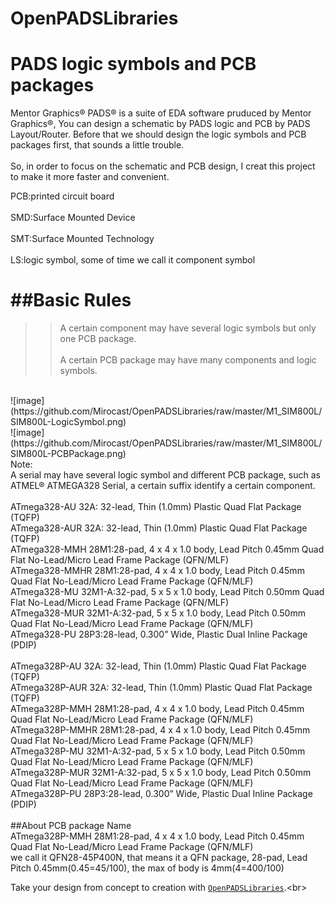 # OpenPADSLibraries

PADS logic symbols and PCB packages
====
Mentor Graphics® PADS® is a suite of EDA software pruduced by Mentor Graphics®, You can design a schematic by PADS logic and PCB by PADS Layout/Router. Before that we should design the logic symbols and PCB packages first, that sounds a little trouble.<br>  
So, in order to focus on the schematic and PCB design, I creat this project to make it more faster and convenient.<br>  

PCB:printed circuit board <br>  
SMD:Surface Mounted Device <br>  
SMT:Surface Mounted Technology <br>  
LS:logic symbol, some of time we call it component symbol <br>  

##Basic Rules
==
>>A certain component may have several logic symbols but only one PCB package.<br>  
>>A certain PCB package may have many components and logic symbols.<br> 
<br>
![image](https://github.com/Mirocast/OpenPADSLibraries/raw/master/M1_SIM800L/SIM800L-LogicSymbol.png)
<br>
![image](https://github.com/Mirocast/OpenPADSLibraries/raw/master/M1_SIM800L/SIM800L-PCBPackage.png)
<br>
Note:<br>  
A serial may have several logic symbol and different PCB package, such as ATMEL® ATMEGA328 Serial, a certain suffix identify a certain component.<br> 
<br> 
ATmega328-AU	        32A: 32-lead, Thin (1.0mm) Plastic Quad Flat Package (TQFP) <br>  
ATmega328-AUR		32A: 32-lead, Thin (1.0mm) Plastic Quad Flat Package (TQFP) <br>  
ATmega328-MMH		28M1:28-pad, 4 x 4 x 1.0 body, Lead Pitch 0.45mm Quad Flat No-Lead/Micro Lead Frame Package (QFN/MLF) <br>  
ATmega328-MMHR		28M1:28-pad, 4 x 4 x 1.0 body, Lead Pitch 0.45mm Quad Flat No-Lead/Micro Lead Frame Package (QFN/MLF) <br>  
ATmega328-MU		32M1-A:32-pad, 5 x 5 x 1.0 body, Lead Pitch 0.50mm Quad Flat No-Lead/Micro Lead Frame Package (QFN/MLF) <br>  
ATmega328-MUR		32M1-A:32-pad, 5 x 5 x 1.0 body, Lead Pitch 0.50mm Quad Flat No-Lead/Micro Lead Frame Package (QFN/MLF) <br>  
ATmega328-PU		28P3:28-lead, 0.300” Wide, Plastic Dual Inline Package (PDIP)<br>  
<br>  
ATmega328P-AU    32A: 32-lead, Thin (1.0mm) Plastic Quad Flat Package (TQFP)<br>  
ATmega328P-AUR    32A: 32-lead, Thin (1.0mm) Plastic Quad Flat Package (TQFP)<br>  
ATmega328P-MMH    28M1:28-pad, 4 x 4 x 1.0 body, Lead Pitch 0.45mm Quad Flat No-Lead/Micro Lead Frame Package (QFN/MLF)<br>  
ATmega328P-MMHR    28M1:28-pad, 4 x 4 x 1.0 body, Lead Pitch 0.45mm Quad Flat No-Lead/Micro Lead Frame Package (QFN/MLF)<br>  
ATmega328P-MU    32M1-A:32-pad, 5 x 5 x 1.0 body, Lead Pitch 0.50mm Quad Flat No-Lead/Micro Lead Frame Package (QFN/MLF)<br>  
ATmega328P-MUR    32M1-A:32-pad, 5 x 5 x 1.0 body, Lead Pitch 0.50mm Quad Flat No-Lead/Micro Lead Frame Package (QFN/MLF)<br>  
ATmega328P-PU    28P3:28-lead, 0.300” Wide, Plastic Dual Inline Package (PDIP)<br>  
<br>  
##About PCB package Name<br>  
ATmega328P-MMH	28M1:28-pad, 4 x 4 x 1.0 body, Lead Pitch 0.45mm Quad Flat No-Lead/Micro Lead Frame Package (QFN/MLF)<br>  
we call it QFN28-45P400N, that means it a QFN package, 28-pad, Lead Pitch 0.45mm(0.45=45/100), the max of body is 4mm(4=400/100)<br> 

Take your design from concept to creation with [`OpenPADSLibraries`](https://github.com/Mirocast/OpenPADSLibraries "www.mirocast.com").<br>

